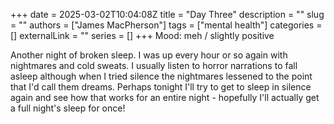+++ 
date = 2025-03-02T10:04:08Z
title = "Day Three"
description = ""
slug = ""
authors = ["James MacPherson"]
tags = ["mental health"]
categories = []
externalLink = ""
series = []
+++
Mood: meh / slightly positive

Another night of broken sleep.  I was up every hour or so again with nightmares and cold sweats.   I usually listen to horror narrations to fall asleep although when I tried silence the nightmares lessened to the point that I'd call them dreams.  Perhaps tonight I'll try to get to sleep in silence again and see how that works for an entire night - hopefully I'll actually get a full night's sleep for once!
